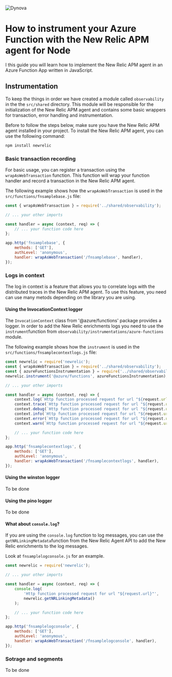 ![Dynova](https://gitlab.com/softbutterfly/open-source/open-source-office/-/raw/master/assets/dynova/dynova-header-1.png)

# How to instrument your Azure Function with the New Relic APM agent for Node

I this guide you will learn how to implement the New Relic APM agent in an Azure Function App written in JavaScript.

## Instrumentation

To keep the things in order we have created a module called `observability`
in the the `src/shared` directory. This module will be responsible for the
initialization of the New Relic APM agent and contains some basic wrappers
for transaction, error handling and instrumentation.

Before to follow the steps below, make sure you have the New Relic APM agent
installed in your project. To install the New Relic APM agent, you can use the
following command:

```bash
npm install newrelic
```

### Basic transaction recording

For basic usage, you can register a transaction using the `wrapAsWebTransaction`
function. This function will wrap your function handler and record a transaction
in the New Relic APM agent.

The following example shows how the `wrapAsWebTransaction` is used in the
`src/functions/fnsamplebase.js` file:

```javascript
const { wrapAsWebTransaction } = require('../shared/observability');

// ... your other imports

const handler = async (context, req) => {
    // ... your function code here
};

app.http('fnsamplebase', {
    methods: ['GET'],
    authLevel: 'anonymous',
    handler: wrapAsWebTransaction('/fnsamplebase', handler),
});
```

### Logs in context

The log in context is a feature that allows you to correlate logs with the
distributed traces in the New Relic APM agent. To use this feature, you need
can use many metods depending on the library you are using.

#### Using the InvocationContext logger

The `InvocationContext` class from '@azure/functions' package provides a
logger. In order to add the New Relic enrichments logs you need to use the
`instrument`function from `observability/instrumentations/azure-functions`
module.

The following example shows how the `instrument` is used in the
`src/functions/fnsamplecontextlogs.js` file:

```javascript
const newrelic = require('newrelic');
const { wrapAsWebTransaction } = require('../shared/observability');
const { azureFunctionsInstrumentation } = require('../shared/observability/instrumentations');
newrelic.instrument('@azure/functions', azureFunctionsInstrumentation);

// ... your other imports

const handler = async (context, req) => {
    context.log(`Http function processed request for url "${request.url}"`)
    context.trace(`Http function processed request for url "${request.url}"`)
    context.debug(`Http function processed request for url "${request.url}"`)
    context.info(`Http function processed request for url "${request.url}"`)
    context.error(`Http function processed request for url "${request.url}"`)
    context.warn(`Http function processed request for url "${request.url}"`)

    // ... your function code here
};

app.http('fnsamplecontextlogs', {
    methods: ['GET'],
    authLevel: 'anonymous',
    handler: wrapAsWebTransaction('/fnsamplecontextlogs', handler),
});
```

#### Using the winston logger

To be done

#### Using the pino logger

To be done


#### What about `console.log`?

If you are using the `console.log` function to log messages, you can use the
`getNRLinkingMetadata`function from the New Relic Agent API to add the New Relic
enrichments to the log messages.

Look at `fnsamplelogconsole.js` for an example.

```javascript
const newrelic = require('newrelic');

// ... your other imports

const handler = async (context, req) => {
    console.log(
        'Http function processed request for url "${request.url}"',
        newrelic.getNRLinkingMetadata()
    );

    // ... your function code here
};

app.http('fnsamplelogconsole', {
    methods: ['GET'],
    authLevel: 'anonymous',
    handler: wrapAsWebTransaction('/fnsamplelogconsole', handler),
});
```

### Sotrage and segments

To be done
